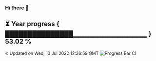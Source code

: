 ### Hi there 👋
⏳ Year progress { ███████████████▁▁▁▁▁▁▁▁▁▁▁▁▁▁▁ } 53.02 %
---
⏰ Updated on Wed, 13 Jul 2022 12:36:59 GMT
![Progress Bar CI](https://github.com/liununu/liununu/workflows/Progress%20Bar%20CI/badge.svg)
